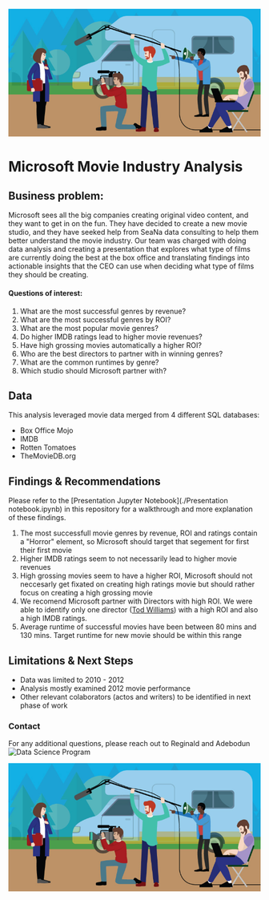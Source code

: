 ![Movie Industry](Images/Microsoft_movie.jpg)

# Microsoft Movie Industry Analysis

## Business problem:

Microsoft sees all the big companies creating original video content, and they want to get in on the fun. They have decided to create a new movie studio, and they have seeked help from SeaNa data consulting to help them better understand the movie industry. Our team was charged with doing data analysis and creating a presentation that explores what type of films are currently doing the best at the box office and translating findings into actionable insights that the CEO can use when deciding what type of films they should be creating.

#### Questions of interest:

1. What are the most successful genres by revenue?
2. What are the most successful genres by ROI?
3. What are the most popular movie genres?
4. Do higher IMDB ratings lead to higher movie revenues?
5. Have high grossing movies automatically a higher ROI?
6. Who are the best directors to partner with in winning genres?
7. What are the common runtimes by genre?
8. Which studio should Microsoft partner with?

## Data

This analysis leveraged movie data merged from 4 different SQL databases:
* Box Office Mojo
* IMDB
* Rotten Tomatoes
* TheMovieDB.org


## Findings & Recommendations

Please refer to the [Presentation Jupyter Notebook](./Presentation notebook.ipynb) in this repository for a walkthrough and more explanation of these findings.

 1. The most successfull movie genres by revenue, ROI and ratings contain a "Horror" element, so Microsoft should target that segement for first their first movie
 2. Higher IMDB ratings seem to not necessarily lead to higher movie revenues
 3. High grossing movies seem to have a higher ROI, Microsoft should not neccesarly get fixated on creating high ratings movie but should rather focus on creating a high grossing movie
 4. We recomend Microsoft partner with Directors with high ROI. We were able to identify only one director ([Tod Williams](https://www.imdb.com/name/nm0931095/)) with a high ROI and also a high IMDB ratings.
 5. Average runtime of successful movies have been between 80 mins and 130 mins. Target runtime for new movie should be within this range
 

## Limitations & Next Steps

- Data was limited to 2010 - 2012
- Analysis mostly examined 2012 movie performance
- Other relevant colaborators (actos and writers) to be identified in next phase of work


### Contact

For any additional questions, please reach out to Reginald and Adebodun  ![Data Science Program](https://miro.medium.com/max/4080/1*U3WRRwLx3zeDkHmIVGLJdw.gif)


![Movie Industry](Images/Microsoft_movie.jpg)
